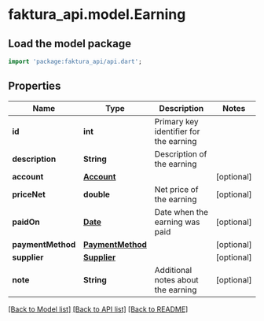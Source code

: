 # faktura_api.model.Earning

## Load the model package
```dart
import 'package:faktura_api/api.dart';
```

## Properties
Name | Type | Description | Notes
------------ | ------------- | ------------- | -------------
**id** | **int** | Primary key identifier for the earning | 
**description** | **String** | Description of the earning | 
**account** | [**Account**](Account.md) |  | [optional] 
**priceNet** | **double** | Net price of the earning | [optional] 
**paidOn** | [**Date**](Date.md) | Date when the earning was paid | [optional] 
**paymentMethod** | [**PaymentMethod**](PaymentMethod.md) |  | [optional] 
**supplier** | [**Supplier**](Supplier.md) |  | [optional] 
**note** | **String** | Additional notes about the earning | [optional] 

[[Back to Model list]](../README.md#documentation-for-models) [[Back to API list]](../README.md#documentation-for-api-endpoints) [[Back to README]](../README.md)


